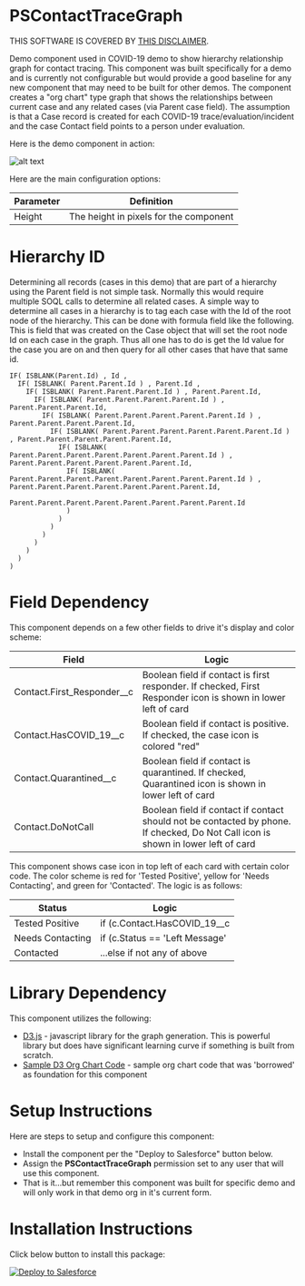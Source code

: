 # PSContactTraceGraph

THIS SOFTWARE IS COVERED BY [THIS DISCLAIMER](https://raw.githubusercontent.com/thedges/Disclaimer/master/disclaimer.txt).

Demo component used in COVID-19 demo to show hierarchy relationship graph for contact tracing. This component was built specifically for a demo and is currently not configurable but would provide a good baseline for any new component that may need to be built for other demos. The component creates a "org chart" type graph that shows the relationships between current case and any related cases (via Parent case field). The assumption is that a Case record is created for each COVID-19 trace/evaluation/incident and the case Contact field points to a person under evaluation.

Here is the demo component in action:

![alt text](https://github.com/thedges/PSContactTraceGraph/blob/master/PSContactTraceGraph.gif "PSContactTraceGraph")

Here are the main configuration options:

| Parameter  | Definition |
| ------------- | ------------- |
| Height | The height in pixels for the component |

# Hierarchy ID

Determining all records (cases in this demo) that are part of a hierarchy using the Parent field is not simple task. Normally this would require multiple SOQL calls to determine all related cases. A simple way to determine all cases in a hierarchy is to tag each case with the Id of the root node of the hierarchy. This can be done with formula field like the following. This is field that was created on the Case object that will set the root node Id on each case in the graph. Thus all one has to do is get the Id value for the case you are on and then query for all other cases that have that same id.

```
IF( ISBLANK(Parent.Id) , Id ,
  IF( ISBLANK( Parent.Parent.Id ) , Parent.Id ,
    IF( ISBLANK( Parent.Parent.Parent.Id ) , Parent.Parent.Id,
      IF( ISBLANK( Parent.Parent.Parent.Parent.Id ) , Parent.Parent.Parent.Id, 
        IF( ISBLANK( Parent.Parent.Parent.Parent.Parent.Id ) , Parent.Parent.Parent.Parent.Id, 
          IF( ISBLANK( Parent.Parent.Parent.Parent.Parent.Parent.Id ) , Parent.Parent.Parent.Parent.Parent.Id, 
            IF( ISBLANK( Parent.Parent.Parent.Parent.Parent.Parent.Parent.Id ) , Parent.Parent.Parent.Parent.Parent.Parent.Id, 
              IF( ISBLANK( Parent.Parent.Parent.Parent.Parent.Parent.Parent.Parent.Id ) , Parent.Parent.Parent.Parent.Parent.Parent.Parent.Id, 
                Parent.Parent.Parent.Parent.Parent.Parent.Parent.Parent.Id
              )
            )
          )
        )
      )
    )
  )
)
```

# Field Dependency

This component depends on a few other fields to drive it's display and color scheme:

| Field  | Logic |
| ------------- | ------------- |
| Contact.First_Responder__c | Boolean field if contact is first responder. If checked, First Responder icon is shown in lower left of card |
| Contact.HasCOVID_19__c | Boolean field if contact is positive. If checked, the case icon is colored "red" |
| Contact.Quarantined__c | Boolean field if contact is quarantined. If checked, Quarantined icon is shown in lower left of card |
| Contact.DoNotCall | Boolean field if contact if contact should not be contacted by phone. If checked, Do Not Call icon is shown in lower left of card |

This component shows case icon in top left of each card with certain color code. The color scheme is red for 'Tested Positive', yellow for 'Needs Contacting', and green for 'Contacted'. The logic is as follows:

| Status  | Logic |
| ------------- | ------------- |
| Tested Positive | if (c.Contact.HasCOVID_19__c || c.Status == 'Tested Positive') |
| Needs Contacting | if (c.Status == 'Left Message' || c.Status == 'New' || c.Status == 'Could Not Contact' )  |
| Contacted | ...else if not any of above |

# Library Dependency

This component utilizes the following:
  * [D3.js](https://d3js.org/) - javascript library for the graph generation. This is powerful library but does have significant learning curve if something is built from scratch.
  * [Sample D3 Org Chart Code](https://blockbuilder.org/bumbeishvili/09a03b81ae788d2d14f750afe59eb7de) - sample org chart code that was 'borrowed' as foundation for this component

# Setup Instructions
Here are steps to setup and configure this component:
  * Install the component per the "Deploy to Salesforce" button below. 
  * Assign the __PSContactTraceGraph__ permission set to any user that will use this component.
  * That is it...but remember this component was built for specific demo and will only work in that demo org in it's current form.

# Installation Instructions

Click below button to install this package:

<a href="https://githubsfdeploy.herokuapp.com">
  <img alt="Deploy to Salesforce"
       src="https://raw.githubusercontent.com/afawcett/githubsfdeploy/master/deploy.png">
</a>

